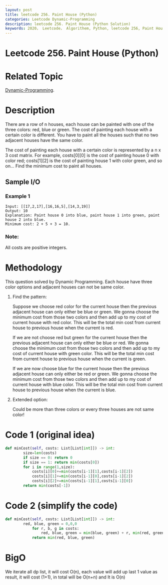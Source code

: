 ```yaml
---
layout: post
title: leetcode 256. Paint House (Python)
categories: Leetcode Dynamic-Programming
description: leetcode 256. Paint House (Python Solution)
keywords: 2020， Leetcode， Algorithem, Python, leetcode 256, Paint House, zhenyu
---
```


# Leetcode 256. Paint House (Python)

# Related Topic
<a href="/categories/#Dynamic-Programming" target="_blank"> Dynamic-Programming</a>.

# Description
There are a row of n houses, each house can be painted with one of the three colors: red, blue or green. The cost of painting each house with a certain color is different. You have to paint all the houses such that no two adjacent houses have the same color.

The cost of painting each house with a certain color is represented by a n x 3 cost matrix. For example, costs[0][0] is the cost of painting house 0 with color red; costs[1][2] is the cost of painting house 1 with color green, and so on... Find the minimum cost to paint all houses.

## Sample I/O
### Example 1
```
Input: [[17,2,17],[16,16,5],[14,3,19]]
Output: 10
Explanation: Paint house 0 into blue, paint house 1 into green, paint house 2 into blue. 
Minimum cost: 2 + 5 + 3 = 10.
```

### Note:
All costs are positive integers.

# Methodology
This question solved by Dynamic Programming.
Each house have three color options and adjacent houses can not be same color.

1. Find the pattern: 
   
    Suppose we choose red color for the current house then the previous adjacent house can only either be blue or green. We gonna choose the minimum cost from those two colors and then add up to my cost of current house with red color. This will be the total min cost from current house to previous house when the current is red. 

    If we are not choose red but green for the current house then the previous adjacent house can only either be blue or red. We gonna choose the minimum cost from those two colors and then add up to my cost of current house with green color. This will be the total min cost from current house to previous house when the current is green. 

    If we are now choose blue for the current house then the previous adjacent house can only either be red or green. We gonna choose the minimum cost from those two colors and then add up to my cost of current house with blue color. This will be the total min cost from current house to previous house when the current is blue. 


2. Extended option:

   Could be more than three colors or every three houses are not same color!


# Code 1 (original idea)
```python
def minCost(self, costs: List[List[int]]) -> int:
        size=len(costs)
        if size == 0: return 0
        if size == 1: return min(costs[0])
        for i in range(1,size):
            costs[i][0]+=min(costs[i-1][1],costs[i-1][2])
            costs[i][1]+=min(costs[i-1][0],costs[i-1][2])
            costs[i][2]+=min(costs[i-1][1],costs[i-1][0])
        return min(costs[-1])
```

# Code 2 (simplify the code)
```python
def minCost(self, costs: List[List[int]]) -> int:
        red, blue, green = 0,0,0
            for r, b, g in costs:
                red, blue, green = min(blue, green) + r, min(red, green) + b, min(red, blue) + g
            return min(red, blue, green)
```
# BigO
We iterate all dp list, it will cost O(n), each value will add up last 1 value as result, it will cost (1+1), in total will be O(n+n) and It is O(n)



